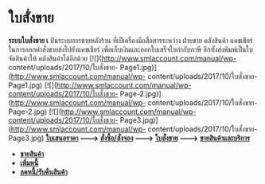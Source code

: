 # ใบสั่งขาย

**ระบบใบสั่งขาย เ** ป้นระบบการขายหลังร้าน ที่เป็เครื่องมือสื่อสารระหว่าง
ฝ่ายขาย คลังสินค้า แคชเชียร์ ในการออกคำสั่งขายส่งไปยังแคชเชียร์
เพื่อเก็บเงินและออกใบเสร็จใบกำกับภาษี อีกทั้งส่งพิมพ์เป็นใบจัดสินค้าให้
คลังสินค้าได้อีกด้วย [![](http://www.smlaccount.com/manual/wp-
content/uploads/2017/10/ใบสั่งขาย-
Page1.jpg)](http://www.smlaccount.com/manual/wp-
content/uploads/2017/10/ใบสั่งขาย-Page1.jpg)
[![](http://www.smlaccount.com/manual/wp-content/uploads/2017/10/ใบสั่งขาย-
Page-2.jpg)](http://www.smlaccount.com/manual/wp-
content/uploads/2017/10/ใบสั่งขาย-Page-2.jpg)
[![](http://www.smlaccount.com/manual/wp-content/uploads/2017/10/ใบสั่งขาย-
Page3.jpg)](http://www.smlaccount.com/manual/wp-
content/uploads/2017/10/ใบสั่งขาย-Page3.jpg)
**[ใบเสนอราคา](http://www.smlaccount.com/manual/?page_id=573) \--->
[สั่งซื้อ/สั่งจอง](http://www.smlaccount.com/manual/?page_id=577) \--->
[ใบสั่งขาย](http://www.smlaccount.com/manual/?page_id=581) \--->
[ขายสินค้าและบริการ ](http://www.smlaccount.com/manual/?page_id=593)**

  * **[ขายสินค้า](http://www.smlaccount.com/manual/?page_id=597)**
  * **[เพิ่มหนี้](http://www.smlaccount.com/manual/?page_id=601)**
  * **[ลดหนี้/รับคืนสินค้า](http://www.smlaccount.com/manual/?page_id=605)**

